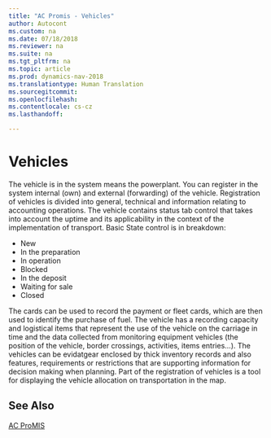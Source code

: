 ```yaml
---
title: "AC Promis - Vehicles"
author: Autocont
ms.custom: na
ms.date: 07/18/2018
ms.reviewer: na
ms.suite: na
ms.tgt_pltfrm: na
ms.topic: article
ms.prod: dynamics-nav-2018
ms.translationtype: Human Translation
ms.sourcegitcommit: 
ms.openlocfilehash: 
ms.contentlocale: cs-cz
ms.lasthandoff: 

---
```



# <a name="ac-pm-vehicles"></a>Vehicles

The vehicle is in the system means the powerplant.
You can register in the system internal (own) and external (forwarding) of the vehicle. Registration of vehicles is divided into general, technical and information relating to accounting operations. 
The vehicle contains status tab control that takes into account the uptime and its applicability in the context of the implementation of transport. Basic State control is in breakdown:
- New
- In the preparation
- In operation
- Blocked
- In the deposit
- Waiting for sale
- Closed

The cards can be used to record the payment or fleet cards, which are then used to identify the purchase of fuel.
The vehicle has a recording capacity and logistical items that represent the use of the vehicle on the carriage in time and the data collected from monitoring equipment vehicles (the position of the vehicle, border crossings, activities, items entries...). 
The vehicles can be evidatgear enclosed by thick inventory records and also features, requirements or restrictions that are supporting information for decision making when planning.
Part of the registration of vehicles is a tool for displaying the vehicle allocation on transportation in the map.


## <a name="see-also"></a>See Also 
[AC ProMIS](ac-pm-promis.md)